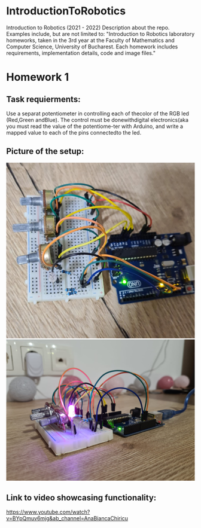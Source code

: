 # IntroductionToRobotics
Introduction to Robotics (2021 - 2022) Description about the repo. Examples include, but are not limited to: "Introduction to Robotics laboratory homeworks, taken in the 3rd year at the Faculty of Mathematics and Computer Science, University of Bucharest. Each homework includes requirements, implementation details, code and image files." 
# Homework 1 
## Task requierments:
Use a separat potentiometer in controlling each of thecolor of the RGB led (Red,Green andBlue).  The control must be donewithdigital electronics(aka you must read the value of the potentiome-ter with Arduino, and write a mapped value to each of the pins connectedto the led.
## Picture of the setup:
![alt text](https://github.com/anabiancachiricu/IntroductionToRobotics/blob/main/poza1.jpeg)
![alt text](https://github.com/anabiancachiricu/IntroductionToRobotics/blob/main/poza2.jpeg)

## Link to video showcasing functionality:
https://www.youtube.com/watch?v=BYpQmuv6mjg&ab_channel=AnaBiancaChiricu

